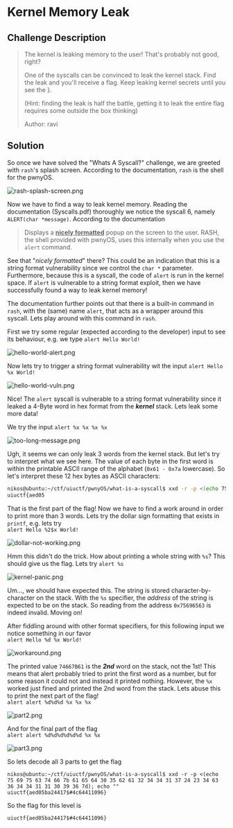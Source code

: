# Kernel Memory Leak

## Challenge Description

> The kernel is leaking memory to the user! That's probably not good, right?
>
> One of the syscalls can be convinced to leak the kernel stack. Find the leak and you'll receive a flag. Keep leaking kernel secrets until you see the }.
>
> (Hint: finding the leak is half the battle, getting it to leak the entire flag requires some outside the box thinking)
>
> Author: ravi

## Solution

So once we have solved the "Whats A Syscall?" challenge, we are greeted with `rash`'s splash screen. According to the documentation, `rash` is the shell for the pwnyOS.

![rash-splash-screen.png](rash-splash-screen.png)

Now we have to find a way to leak kernel memory. Reading the documentation (Syscalls.pdf) thoroughly we notice the syscall 6, namely `ALERT(char *message)`. According to the documentation

> Displays a <b><u>nicely formatted</u></b> popup on the screen to the user. RASH, the shell provided with pwnyOS, uses this internally when you use the `alert` command.

See that "<i>nicely formatted</i>" there? This could be an indication that this is a string format vulnerability since we control the `char *` parameter. Furthermore, because this is a syscall, the code of `alert` is run in the kernel space. If `alert` is vulnerable to a string format exploit, then we have successfully found a way to leak kernel memory!

The documentation further points out that there is a built-in command in `rash`, with the (same) name `alert`, that acts as a wrapper around this syscall. Lets play around with this command in `rash`. 

First we try some regular (expected according to the developer) input to see its behaviour, e.g. we type `alert Hello World!`

![hello-world-alert.png](hello-world.png)

Now lets try to trigger a string format vulnerability wit the input `alert Hello %x World!`

![hello-world-vuln.png](exploit-proof.png)

Nice! The `alert` syscall is vulnerable to a string format vulnerability since it leaked a 4-Byte word in hex format from the **<i>kernel</i>** stack. Lets leak some more data!

We try the input `alert %x %x %x %x`

![too-long-message.png](part1-too-much.png)

Ugh, it seems we can only leak 3 words from the kernel stack. But let's try to interpret what we see here. The value of each byte in the first word is within the printable ASCII range of the alphabet (`0x61 - 0x7a` lowercase). So let's interpret these 12 hex bytes as ASCII characters:

```bash
nikos@ubuntu:~/ctf/uiuctf/pwnyOS/what-is-a-syscall$ xxd -r -p <(echo 75 69 75 63 74 66 7b 61 65 64 30 35); echo ""
uiuctf{aed05
```

That is the first part of the flag! Now we have to find a work around in order to print more than 3 words. Lets try the dollar sign formatting that exists in `printf`, e.g. lets try<br/>
`alert Hello %2$x World!`

![dollar-not-working.png](dollar-not-working.png)

Hmm this didn't do the trick. How about printing a whole string with `%s`? This should give us the flag. Lets try `alert %s`

![kernel-panic.png](kernel-panic.png)

Um..., we should have expected this. The string is stored character-by-character on the stack. With the `%s` specifier, the <i>address</i> of the string is expected to be on the stack. So reading from the address `0x75696563` is indeed invalid. Moving on!

After fiddling around with other format specifiers, for this following input we notice something in our favor<br/>
`alert Hello %d %x World!`

![workaround.png](workaround.png)

The printed value `74667B61` is the ***2nd*** word on the stack, not the 1st! This means that alert probably tried to print the first word as a number, but for some reason it could not and instead it printed nothing. However, the `%x` worked just fined and printed the 2nd word from the stack. Lets abuse this to print the next part of the flag!<br/>
`alert alert %d%d%d %x %x %x`

![part2.png](part2.png)

And for the final part of the flag<br/>
`alert alert %d%d%d%d%d%d %x %x`

![part3.png](part3.png)

So lets decode all 3 parts to get  the flag
```
nikos@ubuntu:~/ctf/uiuctf/pwnyOS/what-is-a-syscall$ xxd -r -p <(echo 75 69 75 63 74 66 7b 61 65 64 30 35 62 61 32 34 34 31 37 24 23 34 63 36 34 34 31 31 30 39 36 7d); echo ""
uiuctf{aed05ba24417$#4c64411096}
```

So the flag for this level is

`uiuctf{aed05ba24417$#4c64411096}`
